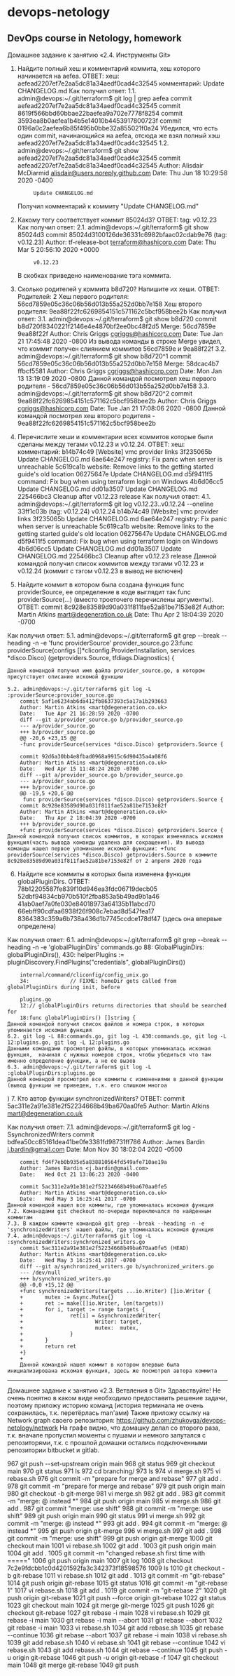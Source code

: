 # devops-netology
DevOps course in Netology, homework
-------------------------------------------
Домашнее задание к занятию «2.4. Инструменты Git»
1. Найдите полный хеш и комментарий коммита, хеш которого начинается на aefea.
ОТВЕТ: 
	хеш: aefead2207ef7e2aa5dc81a34aedf0cad4c32545
	комментарий: Update CHANGELOG.md 
Как получил ответ:
	1.1. admin@devops:~/.git/terraform$ git log | grep aefea
		commit aefead2207ef7e2aa5dc81a34aedf0cad4c32545
		commit 8619f566bbd60bbae22baefea9a702e7778f8254
		commit 3593ea8b0aefea1b4b5e14010b4453917800723f
		commit 0196a0c2aefea6b85f495b0bbe32a855021f0a24
	Убедился, что есть один commit, начинающийся на aefea, отсюда же взял полный хэш aefead2207ef7e2aa5dc81a34aedf0cad4c32545 
	1.2. admin@devops:~/.git/terraform$ git show aefead2207ef7e2aa5dc81a34aedf0cad4c32545
		commit aefead2207ef7e2aa5dc81a34aedf0cad4c32545
		Author: Alisdair McDiarmid <alisdair@users.noreply.github.com>
		Date:   Thu Jun 18 10:29:58 2020 -0400
		
		    Update CHANGELOG.md
	Получил комментарий к коммиту "Update CHANGELOG.md"	

2. Какому тегу соответствует коммит 85024d3?
ОТВЕТ:
	tag: v0.12.23
Как получил ответ:
	2.1. admin@devops:~/.git/terraform$ git show 85024d3
		commit 85024d3100126de36331c6982bfaac02cdab9e76 (tag: v0.12.23)
		Author: tf-release-bot <terraform@hashicorp.com>
		Date:   Thu Mar 5 20:56:10 2020 +0000
		
		    v0.12.23
	В скобках приведено наименование тэга коммита.

3. Сколько родителей у коммита b8d720? Напишите их хеши.
ОТВЕТ:
	Родителей: 2
	Хеш первого родителя: 56cd7859e05c36c06b56d013b55a252d0bb7e158
	Хеш второго родителя: 9ea88f22fc6269854151c571162c5bcf958bee2b
Как получил ответ:
	3.1. admin@devops:~/.git/terraform$ git show b8d720
		commit b8d720f8340221f2146e4e4870bf2ee0bc48f2d5
		Merge: 56cd7859e 9ea88f22f
		Author: Chris Griggs <cgriggs@hashicorp.com>
		Date:   Tue Jan 21 17:45:48 2020 -0800
	Из вывода команды в строке Merge увидел, что коммит получен слиянием коммитов 56cd7859e и 9ea88f22f
	3.2. admin@devops:~/.git/terraform$ git show b8d720^1
		commit 56cd7859e05c36c06b56d013b55a252d0bb7e158
		Merge: 58dcac4b7 ffbcf5581
		Author: Chris Griggs <cgriggs@hashicorp.com>
		Date:   Mon Jan 13 13:19:09 2020 -0800
	Данной командой посмотрел хеш первого родителя - 56cd7859e05c36c06b56d013b55a252d0bb7e158
	3.3. admin@devops:~/.git/terraform$ git show b8d720^2
		commit 9ea88f22fc6269854151c571162c5bcf958bee2b
		Author: Chris Griggs <cgriggs@hashicorp.com>
		Date:   Tue Jan 21 17:08:06 2020 -0800
	Данной командой посмотрел хеш второго родителя - 9ea88f22fc6269854151c571162c5bcf958bee2b

4. Перечислите хеши и комментарии всех коммитов которые были сделаны между тегами v0.12.23 и v0.12.24.
ОТВЕТ:
	хеш:	  комментарий:
	b14b74c49 [Website] vmc provider links
	3f235065b Update CHANGELOG.md
	6ae64e247 registry: Fix panic when server is unreachable
	5c619ca1b website: Remove links to the getting started guide's old location
	06275647e Update CHANGELOG.md
	d5f9411f5 command: Fix bug when using terraform login on Windows
	4b6d06cc5 Update CHANGELOG.md
	dd01a3507 Update CHANGELOG.md
	225466bc3 Cleanup after v0.12.23 release
Как получил ответ:
	4.1. admin@devops:~/.git/terraform$ git log v0.12.23..v0.12.24 --oneline
		33ff1c03b (tag: v0.12.24) v0.12.24
		b14b74c49 [Website] vmc provider links
		3f235065b Update CHANGELOG.md
		6ae64e247 registry: Fix panic when server is unreachable
		5c619ca1b website: Remove links to the getting started guide's old location
		06275647e Update CHANGELOG.md
		d5f9411f5 command: Fix bug when using terraform login on Windows
		4b6d06cc5 Update CHANGELOG.md
		dd01a3507 Update CHANGELOG.md
		225466bc3 Cleanup after v0.12.23 release
	Данной командой получил список коммитов между тэгами v0.12.23 и v0.12.24 (коммит с тэгом v0.12.23 в вывод не включен)

5. Найдите коммит в котором была создана функция func providerSource, ее определение в коде выглядит так func providerSource(...) (вместо троеточего перечислены аргументы).
ОТВЕТ:
commit 8c928e83589d90a031f811fae52a81be7153e82f
Author: Martin Atkins <mart@degeneration.co.uk>
Date:   Thu Apr 2 18:04:39 2020 -0700

Как получил ответ:
	5.1. admin@devops:~/.git/terraform$ git grep --break --heading -n -e 'func providerSource'
		provider_source.go
		23:func providerSource(configs []*cliconfig.ProviderInstallation, services *disco.Disco) (getproviders.Source, tfdiags.Diagnostics) {
	
	Данной командой получил имя файла provider_source.go, в котором присутствует описание искомой функции
	
	5.2. admin@devops:~/.git/terraform$ git log -L :providerSource:provider_source.go 
		commit 5af1e6234ab6da412fb8637393c5a17a1b293663
		Author: Martin Atkins <mart@degeneration.co.uk>
		Date:   Tue Apr 21 16:28:59 2020 -0700
		diff --git a/provider_source.go b/provider_source.go
		--- a/provider_source.go
		+++ b/provider_source.go
		@@ -20,6 +23,15 @@
		-func providerSource(services *disco.Disco) getproviders.Source {

		commit 92d6a30bb4e8fbad0968a9915c6d90435a4a08f6
		Author: Martin Atkins <mart@degeneration.co.uk>
		Date:   Wed Apr 15 11:48:24 2020 -0700
		diff --git a/provider_source.go b/provider_source.go
		--- a/provider_source.go
		+++ b/provider_source.go
		@@ -19,5 +20,6 @@
		 func providerSource(services *disco.Disco) getproviders.Source {
		commit 8c928e83589d90a031f811fae52a81be7153e82f
		Author: Martin Atkins <mart@degeneration.co.uk>
		Date:   Thu Apr 2 18:04:39 2020 -0700
		+++ b/provider_source.go
		+func providerSource(services *disco.Disco) getproviders.Source {
	Данной командой получил список коммитов, в которых изменялась искомая функция(часть вывода команды удалена для сокращения). Из вывода команды нашел первое упоминание искомой функции: +func providerSource(services *disco.Disco) getproviders.Source в коммите 8c928e83589d90a031f811fae52a81be7153e82f от 2 апреля 2020 года

6. Найдите все коммиты в которых была изменена функция globalPluginDirs.
ОТВЕТ:
78b12205587fe839f10d946ea3fdc06719decb05
52dbf94834cb970b510f2fba853a5b49ad9b1a46
41ab0aef7a0fe030e84018973a64135b11abcd70
66ebff90cdfaa6938f26f908c7ebad8d547fea17
8364383c359a6b738a436d1b7745ccdce178df47 (здесь она впервые определена)

Как получил ответ:
	6.1. admin@devops:~/.git/terraform$ git grep --break --heading -n -e 'globalPluginDirs'
		commands.go
		88:             GlobalPluginDirs: globalPluginDirs(),
		430:    helperPlugins := pluginDiscovery.FindPlugins("credentials", globalPluginDirs())

		internal/command/cliconfig/config_unix.go
		34:             // FIXME: homeDir gets called from globalPluginDirs during init, before
		
		plugins.go
		12:// globalPluginDirs returns directories that should be searched for
		18:func globalPluginDirs() []string {
	Данной командой получил список файлов и номера строк, в которых упоминается искомая функция
	6.2. git log -L 88:commands.go, git log -L 430:commands.go, git log -L 12:plugins.go, git log -L 12:plugins.go
	Данными командами просмотрел файлы, в которых упоминалась искомая функция,  начиная с нужных номеров строк, чтобы убедиться что там именно определение функции, а не ее вызов
	6.3. admin@devops:~/.git/terraform$ git log -L :globalPluginDirs:plugins.go
	Данной командой просмотрел все коммиты с изменениями в данной функции (вывод функции не приведен, т.к. его слишком многоa
)
7. Кто автор функции synchronizedWriters?
ОТВЕТ:
commit 5ac311e2a91e381e2f52234668b49ba670aa0fe5
Author: Martin Atkins <mart@degeneration.co.uk>

Как получил ответ:
	7.1. admin@devops:~/.git/terraform$ git log -SsynchronizedWriters
		commit bdfea50cc85161dea41be0fe3381fd98731ff786
		Author: James Bardin <j.bardin@gmail.com>
		Date:   Mon Nov 30 18:02:04 2020 -0500
		
		commit fd4f7eb0b935e5a838810564fd549afe710ae19a
		Author: James Bardin <j.bardin@gmail.com>
		Date:   Wed Oct 21 13:06:23 2020 -0400
		
		commit 5ac311e2a91e381e2f52234668b49ba670aa0fe5
		Author: Martin Atkins <mart@degeneration.co.uk>
		Date:   Wed May 3 16:25:41 2017 -0700
	Данной командой нашел все коммиты, где упоминалась искомая функция
	7.2. Команадами git checkout по-очереди переключался по найденным коммитам
	7.3. В каждом коммите командой git grep --break --heading -n -e 'synchronizedWriters' нашел файлы, где упоминалась искомая функция
	7.4. admin@devops:~/.git/terraform$ git log -L :synchronizedWriters:synchronized_writers.go
		commit 5ac311e2a91e381e2f52234668b49ba670aa0fe5 (HEAD)
		Author: Martin Atkins <mart@degeneration.co.uk>
		Date:   Wed May 3 16:25:41 2017 -0700
		diff --git a/synchronized_writers.go b/synchronized_writers.go
		--- /dev/null
		+++ b/synchronized_writers.go
		@@ -0,0 +15,12 @@
		+func synchronizedWriters(targets ...io.Writer) []io.Writer {
		+       mutex := &sync.Mutex{}
		+       ret := make([]io.Writer, len(targets))
		+       for i, target := range targets {
		+               ret[i] = &synchronizedWriter{
		+                       Writer: target,
		+                       mutex:  mutex,
		+               }
		+       }
		+       return ret
		+}
		+
		Данной командой нашел коммит в котором впервые была инициализирована искомая функция, здесь же посмотрел автора коммита



-------------------------------------------
Домашнее задание к занятию «2.3. Ветвления в Git»
Здравствуйте! 
Не очень понятно в каком виде необходимо предоставить решение задачи, поэтому приложу историю команд (история терминала не очень сохранилась, т.к. перетёрлась man'ами)
Также приложу ссылку на Network graph своего репозитория:
https://github.com/zhukovga/devops-netology/network
На графе видно, что домашку делал со второго раза, т.к. вначале пропустил моменты с пушами и немного запутался с репозиторями, т.к. с прошлой домашки остались подключенными репозитории bitbucket и gitlab. 

  967  git push --set-upstream origin main
  968  git status
  969  git checkout main
  970  git status
  971  ls
  972  cd branching/
  973  ls
  974  vi merge.sh
  975  vi rebase.sh
  976  git commit -m "prepare for merge and rebase"
  977  git add .
  978  git commit -m "prepare for merge and rebase"
  979  git push origin main
  980  git checkout -b git-merge
  981  vi merge.sh
  982  git add .
  983  git commit -m "merge: @ instead *"
  984  git push origin main
  985  vi merge.sh
  986  git add .
  987  git commit "merge: use shift"
  988  git commit -m "merge: use shift"
  989  git push origin main
  990  git status
  991  vi merge.sh
  992  git commit -m "merge: @ instead *"
  993  git add .
  994  git commit -m "merge: @ instead *"
  995  git push origin git-merge
  996  vi merge.sh
  997  git add .
  998  git commit -m "merge: use shift"
  999  git push origin git-merge
 1000  git checkout main
 1001  vi rebase.sh
 1002  git add .
 1003  git push origin main
 1004  git add .
 1005  git commit -m "changed rebase.sh first time with ====="
 1006  git push origin main
 1007  git log
 1008  git checkout 7c2e9fdcbb1c0d4201592fa3c342373f18598576
 1009  ls
 1010  git checkout -b git-rebase
 1011  vi rebase.sh
 1012  git add .
 1013  git commit -m "git-rebase"
 1014  git push origin git-rebase
 1015  git status
 1016  git commit -m "git-rebase 1"
 1017  vi rebase.sh
 1018  git add .
 1019  git commit -m "git-rebase 2"
 1020  git push origin git-rebase
 1021  git push --force origin git-rebase
 1022  git status
 1023  git checkout main
 1024  git merge git-merge
 1025  git push
 1026  git checkout git-rebase
 1027  git rebase -i main
 1028  vi rebase.sh
 1029  git rebase -i main
 1030  git rebase -i main --abort
 1031  git rebase --abort
 1032  git rebase -i main
 1033  vi rebase.sh
 1034  git add rebase.sh
 1035  git rebase --continue
 1036  git rebase --abort
 1037  git rebase -i main
 1038  vi rebase.sh
 1039  git add rebase.sh
 1040  vi rebase.sh
 1041  git rebase --continue
 1042  vi rebase.sh
 1043  git add rebase.sh
 1044  git rebase --continue
 1045  git push -u origin git-rebase
 1046  git push -u origin git-rebase -f
 1047  git checkout main
 1048  git merge git-rebase
 1049  git push



